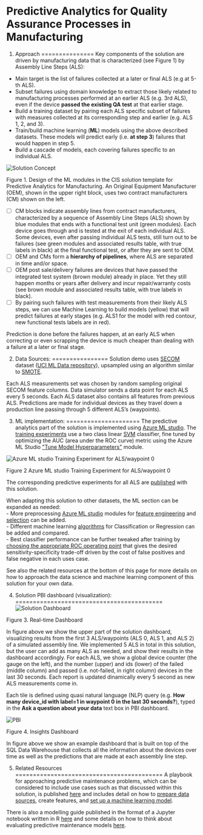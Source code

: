 # Predictive Analytics for Quality Assurance Processes in Manufacturing

1. Approach
===============
Key components of the solution are driven by manufacturing data that is characterized (see Figure 1) by Assembly Line Steps (ALS):

-   Main target is the list of failures collected at a later or final ALS (e.g at 5-th ALS).
-   Subset failures using domain knowledge to extract those likely related to manufacturing processes performed at an earlier ALS (e.g. 3rd ALS), even if the device **passed the existing QA test** at that earlier stage.
-   Build a training dataset by pairing each ALS specific subset of failures with measures collected at its corresponding step and earlier (e.g. ALS 1, 2, and 3).
-   Train/build machine learning (**ML**) models using the above described datasets. These models will predict early (i.e. **at step 3**) failures that would happen in step 5.
-   Build a cascade of models, each covering failures specific to an individual ALS.  

![Solution Concept](https://cloud.githubusercontent.com/assets/16708375/23796630/dbd17132-0593-11e7-8576-ee2262b94c84.png)  

Figure 1. Design of the ML modules in the CIS solution template for Predictive Analytics for Manufacturing. An Original Equipment Manufacturer (OEM), shown in the upper right block, uses two contract manufacturers (CM) shown on the left.  
- [ ] CM blocks indicate assembly lines from contract manufacturers, characterized by a sequence of Assembly Line Steps (ALS) shown by blue modules that ends with a functional test unit (green modules). Each device goes through and is tested at the exit of each individual ALS. Some devices, even after passing individual ALS tests, still turn out to be failures (see green modules and associated results table, with true labels in black) at the final functional test, or after they are sent to OEM. 
- [ ] OEM and CMs form a **hierarchy of pipelines**, where ALS are separated in time and/or space. 
- [ ] OEM post sale/delivery failures are devices that have passed the integrated test system (brown module) already in place. Yet they still happen months or years after delivery and incur repair/warranty costs (see brown module and associated results table, with true labels in black).
- [ ] By pairing such failures with test measurements from their likely ALS steps, we can use Machine Learning to build models (yellow) that will predict failures at early stages (e.g. ALS1 for the model with red contour, new functional tests labels are in red).  

Prediction is done before the failures happen, at an early ALS when correcting or even scrapping the device is much cheaper than dealing with a failure at a later or final stage.

2. Data Sources:
================
Solution demo uses [SECOM](https://archive.ics.uci.edu/ml/datasets/SECOM) dataset ([UCI ML Data repository](http://archive.ics.uci.edu/ml/datasets.html)), upsampled using an algorithm similar to [SMOTE](http://jair.org/media/953/live-953-2037-jair.pdf).  
  
Each ALS measurements set was chosen by random sampling original SECOM feature columns. Data simulator sends a data point for each ALS every 5 seconds. Each ALS dataset also contains all features from previous ALS. Predictions are made for individual devices as they travel down a production line passing through 5 different ALS’s (waypoints). 


3. ML implementation:
=====================
The predictive analytics part of the solution is implemented using [Azure ML studio](https://studio.azureml.net/). The [training experiments](https://gallery.cortanaintelligence.com/Experiment/Training-Model-ALS01-1) use a two class linear [SVM](https://msdn.microsoft.com/en-us/library/azure/dn905835.aspx) classifier, fine tuned by optimizing the AUC (area under the ROC curve) metric using the Azure ML Studio ["Tune Model Hyperparameters"](https://msdn.microsoft.com/en-us/library/azure/dn905810.aspx) module.


![Azure ML studio Training Experiment for ALS/waypoint 0](https://cloud.githubusercontent.com/assets/16708375/20055465/198cec34-a4d9-11e6-95b0-93bee2269005.png)


Figure 2
Azure ML studio Training Experiment for ALS/waypoint 0


The corresponding predictive experiments for all ALS are [published](http://gallery.cortanaintelligence.com/Experiment/Prediction-Model-Mk-IIII-w-p-0-Predictive-Exp-1) with this solution.  
  
When adapting this solution to other datasets, the ML section can be expanded as needed:  
	- More preprocessing [Azure ML studio](https://studio.azureml.net/) modules for [feature engineering](https://msdn.microsoft.com/en-us/library/azure/dn905834.aspx) and [selection](https://msdn.microsoft.com/en-us/library/azure/dn905912.aspx) can be added.  
	- Different machine learning [algorithms](https://msdn.microsoft.com/en-us/library/azure/dn905812.aspx) for Classification or Regression can be added and compared.  
	- Best classifier performance can be further tweaked after training by [choosing the appropriate ROC operating point](https://blogs.msdn.microsoft.com/andreasderuiter/2015/02/09/using-roc-plots-and-the-auc-measure-in-azure-ml/) that gives the desired sensitivity-specificity trade-off driven by the cost of false positives and false negative in each uses case.  
	
See also the related resources at the bottom of this page for more details on how to approach the data science and machine learning component of this solution for your own data.
  
4. Solution PBI dashboard (visualization):
==========================================
![Solution Dashboard](https://cloud.githubusercontent.com/assets/16708375/19904139/5cacc6e8-a069-11e6-830c-d42c3a94e678.png)


Figure 3. Real-time Dashboard


In figure above we show the upper part of the solution dashboard, visualizing results from the first 3 ALS/waypoints (ALS 0, ALS 1, and ALS 2) of a simulated assembly line. We implemented 5 ALS in total in this solution, but the user can add as many ALS as needed, and show their results in the dashboard accordingly. For each ALS, we show a global device counter (the gauge on the left), and the number (upper) and ids (lower) of the failed (middle column) and passed (i.e. not-failed, in right column) devices in the last 30 seconds. Each report is updated dinamically every 5 second as new ALS measurements come in. 

Each tile is defined using quasi natural language (NLP) query (e.g. **How many device_id with label=1 in waypoint 0 in the last 30 seconds?**), typed in the **Ask a question about your data** text box in PBI dashboard. 

![PBI](https://cloud.githubusercontent.com/assets/9042064/20732304/23c67ee2-b65c-11e6-969a-0a8f81bf5963.PNG)


Figure 4. Insights Dashboard


In figure above we show an example dashboard that is built on top of the SQL Data Warehouse that collects all the information about the devices over time as well as the predictions that are made at each assembly line step.

5. Related Resources
==========================================
A playbook for approaching predictive maintenance problems, which can be considered to include use cases such as that discussed within this solution, is published [here](https://docs.microsoft.com/en-us/azure/machine-learning/cortana-analytics-playbook-predictive-maintenance) and includes detail on how to [prepare data sources](https://docs.microsoft.com/en-us/azure/machine-learning/cortana-analytics-playbook-predictive-maintenance#data-preparation), create features, and [set up a machine learning model](https://docs.microsoft.com/en-us/azure/machine-learning/cortana-analytics-playbook-predictive-maintenance#modeling-techniques).

There is also a modelling guide published in the format of a Jupyter notebook written in R [here](https://gallery.cortanaintelligence.com/Collection/Predictive-Maintenance-Modelling-Guide-1) and some details on how to think about evaluating predictive maintenance models [here](https://blogs.technet.microsoft.com/machinelearning/2016/04/19/evaluating-failure-prediction-models-for-predictive-maintenance/).
